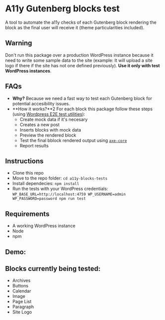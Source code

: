 # A11y Gutenberg blocks test
A tool to automate the a11y checks of each Gutenberg block rendering the block as the final user will receive it (theme particularities included).

## Warning
Don't run this package over a production WordPress instance because it need to write some sample data to the site (example: It will upload a site logo if there if the site has not one defined previously). **Use it only with test WordPress instances**.

## FAQs
- **Why?** Because we need a fast way to test each Gutenberg block for potential accesibility issues.
- **How it works?**2
    For each block this package follow these steps (using [Wordpress E2E test utilities](https://developer.wordpress.org/block-editor/reference-guides/packages/packages-e2e-test-utils/)):
    - Create mock data if it's necesary
    - Creates a new post
    - Inserts blocks with mock data
    - Preview the rendered block
    - Test the final bblock rendered output using [`axe-core`](https://developer.wordpress.org/block-editor/reference-guides/packages/packages-jest-puppeteer-axe/)
    - Report results

## Instructions
- Clone this repo
- Move to the repo folder: `cd a11y-blocks-tests`
- Install dependecies: `npm install`
- Run the tests with your WordPress credentials: `WP_BASE_URL=http://localhost:4759 WP_USERNAME=admin WP_PASSWORD=password npm run test`

## Requirements
- A working WordPress instance
- Node
- npm

## Demo:


## Blocks currently being tested:
- Archives
- Buttons
- Calendar
- Image
- Page List
- Paragraph
- Site Logo



